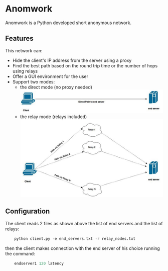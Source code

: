 # Anomwork
Anomwork is a Python developed short anonymous network.

## Features
This network can:
* Hide the client's IP address from the server using a proxy
* Find the best path based on the round trip time or the number of hops using relays
* Offer a GUI environment for the user
* Support two modes: 
  * the direct mode (no proxy needed) 
    ![](./SharedScreenshot.jpg)
  * the relay mode (relays included)
    ![](./SharedScreenshot2.jpg)


## Configuration
The client reads 2 files as shown above the list of end servers and the list of relays:
```python
    python client.py -e end_servers.txt -r relay_nodes.txt
```
then the client makes connection with the end server of his choice running the command:
```python
    endserver1 120 latency
```
